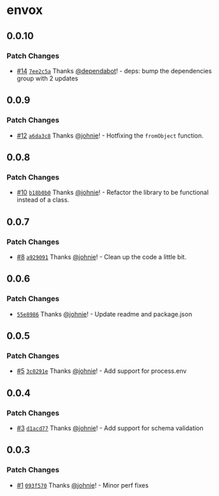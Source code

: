 # envox

## 0.0.10

### Patch Changes

- [#14](https://github.com/johnie/envox/pull/14) [`7ee2c5a`](https://github.com/johnie/envox/commit/7ee2c5abd0410f4b0ac24b988fba893d776d321c) Thanks [@dependabot](https://github.com/apps/dependabot)! - deps: bump the dependencies group with 2 updates

## 0.0.9

### Patch Changes

- [#12](https://github.com/johnie/envox/pull/12) [`a6da3c8`](https://github.com/johnie/envox/commit/a6da3c874c9f2d210bbffcf0d017faf9757a2ad5) Thanks [@johnie](https://github.com/johnie)! - Hotfixing the `fromObject` function.

## 0.0.8

### Patch Changes

- [#10](https://github.com/johnie/envox/pull/10) [`b18b0b0`](https://github.com/johnie/envox/commit/b18b0b0f2a49c8d6141f10cc6a617a12ee7a0e18) Thanks [@johnie](https://github.com/johnie)! - Refactor the library to be functional instead of a class.

## 0.0.7

### Patch Changes

- [#8](https://github.com/johnie/envox/pull/8) [`a929091`](https://github.com/johnie/envox/commit/a929091a41f051641ef7be49d815219f0ebb7f81) Thanks [@johnie](https://github.com/johnie)! - Clean up the code a little bit.

## 0.0.6

### Patch Changes

- [`55e8986`](https://github.com/johnie/envox/commit/55e8986eb38b5fe553b24af5f3a0634caae75131) Thanks [@johnie](https://github.com/johnie)! - Update readme and package.json

## 0.0.5

### Patch Changes

- [#5](https://github.com/johnie/envox/pull/5) [`3c0291e`](https://github.com/johnie/envox/commit/3c0291e94c933a0c518568bd3e810c07645446e2) Thanks [@johnie](https://github.com/johnie)! - Add support for process.env

## 0.0.4

### Patch Changes

- [#3](https://github.com/johnie/envox/pull/3) [`d1acd77`](https://github.com/johnie/envox/commit/d1acd7727d4ccdeb14c9a554c9c28847bda3df31) Thanks [@johnie](https://github.com/johnie)! - Add support for schema validation

## 0.0.3

### Patch Changes

- [#1](https://github.com/johnie/envox/pull/1) [`093f570`](https://github.com/johnie/envox/commit/093f570f93873b01e338e701ee4b897d438c636d) Thanks [@johnie](https://github.com/johnie)! - Minor perf fixes
